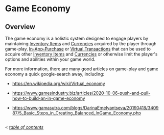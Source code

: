 # Game Economy

## Overview

The game economy is a holistic system designed to engage players by maintaining [Inventory Items](../CatalogItems/InventoryItemDefinition.md) and [Currencies](../CatalogItems/Currency.md) acquired by the player through game-play, [In-App-Purchase](../CatalogItems/IAPTransaction.md) or [Virtual Transactions](../CatalogItems/VirtualTransaction.md) that can be used to acquire other [Inventory Items](../CatalogItems/InventoryItemDefinition.md) and [Currencies](../CatalogItems/Currency.md) or otherwise limit the player's options and abilities within your game world.

For more information, there are many good articles on game-play and game economy a quick google-search away, including:

* https://en.wikipedia.org/wiki/Virtual_economy

* https://www.gamesindustry.biz/articles/2020-10-06-push-and-pull-how-to-build-an-in-game-economy

* https://www.gamasutra.com/blogs/DarinaEmelyantseva/20190418/340987/5_Basic_Steps_in_Creating_Balanced_InGame_Economy.php


## 
< [_table of contents_](../TableOfContents.md)
